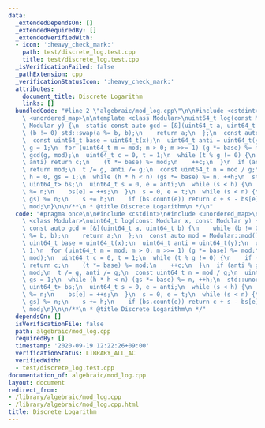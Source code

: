 ```yaml
---
data:
  _extendedDependsOn: []
  _extendedRequiredBy: []
  _extendedVerifiedWith:
  - icon: ':heavy_check_mark:'
    path: test/discrete_log.test.cpp
    title: test/discrete_log.test.cpp
  _isVerificationFailed: false
  _pathExtension: cpp
  _verificationStatusIcon: ':heavy_check_mark:'
  attributes:
    document_title: Discrete Logarithm
    links: []
  bundledCode: "#line 2 \"algebraic/mod_log.cpp\"\n\n#include <cstdint>\n#include\
    \ <unordered_map>\n\ntemplate <class Modular>\nuint64_t log(const Modular x, const\
    \ Modular y) {\n  static const auto gcd = [&](uint64_t a, uint64_t b) {\n    while\
    \ (b != 0) std::swap(a %= b, b);\n    return a;\n  };\n  const auto mod = Modular::mod();\n\
    \  const uint64_t base = uint64_t(x);\n  uint64_t anti = uint64_t(y);\n  uint64_t\
    \ g = 1;\n  for (uint64_t m = mod; m > 0; m >>= 1) (g *= base) %= mod;\n  g =\
    \ gcd(g, mod);\n  uint64_t c = 0, t = 1;\n  while (t % g != 0) {\n    if (t ==\
    \ anti) return c;\n    (t *= base) %= mod;\n    ++c;\n  }\n  if (anti % g != 0)\
    \ return mod;\n  t /= g, anti /= g;\n  const uint64_t n = mod / g;\n  uint64_t\
    \ h = 0, gs = 1;\n  while (h * h < n) (gs *= base) %= n, ++h;\n  std::unordered_map<uint64_t,\
    \ uint64_t> bs;\n  uint64_t s = 0, e = anti;\n  while (s < h) {\n    (e *= base)\
    \ %= n;\n    bs[e] = ++s;\n  }\n  s = 0, e = t;\n  while (s < n) {\n    (e *=\
    \ gs) %= n;\n    s += h;\n    if (bs.count(e)) return c + s - bs[e];\n  }\n  return\
    \ mod;\n}\n\n/**\n * @title Discrete Logarithm\n */\n"
  code: "#pragma once\n\n#include <cstdint>\n#include <unordered_map>\n\ntemplate\
    \ <class Modular>\nuint64_t log(const Modular x, const Modular y) {\n  static\
    \ const auto gcd = [&](uint64_t a, uint64_t b) {\n    while (b != 0) std::swap(a\
    \ %= b, b);\n    return a;\n  };\n  const auto mod = Modular::mod();\n  const\
    \ uint64_t base = uint64_t(x);\n  uint64_t anti = uint64_t(y);\n  uint64_t g =\
    \ 1;\n  for (uint64_t m = mod; m > 0; m >>= 1) (g *= base) %= mod;\n  g = gcd(g,\
    \ mod);\n  uint64_t c = 0, t = 1;\n  while (t % g != 0) {\n    if (t == anti)\
    \ return c;\n    (t *= base) %= mod;\n    ++c;\n  }\n  if (anti % g != 0) return\
    \ mod;\n  t /= g, anti /= g;\n  const uint64_t n = mod / g;\n  uint64_t h = 0,\
    \ gs = 1;\n  while (h * h < n) (gs *= base) %= n, ++h;\n  std::unordered_map<uint64_t,\
    \ uint64_t> bs;\n  uint64_t s = 0, e = anti;\n  while (s < h) {\n    (e *= base)\
    \ %= n;\n    bs[e] = ++s;\n  }\n  s = 0, e = t;\n  while (s < n) {\n    (e *=\
    \ gs) %= n;\n    s += h;\n    if (bs.count(e)) return c + s - bs[e];\n  }\n  return\
    \ mod;\n}\n\n/**\n * @title Discrete Logarithm\n */"
  dependsOn: []
  isVerificationFile: false
  path: algebraic/mod_log.cpp
  requiredBy: []
  timestamp: '2020-09-19 12:22:26+09:00'
  verificationStatus: LIBRARY_ALL_AC
  verifiedWith:
  - test/discrete_log.test.cpp
documentation_of: algebraic/mod_log.cpp
layout: document
redirect_from:
- /library/algebraic/mod_log.cpp
- /library/algebraic/mod_log.cpp.html
title: Discrete Logarithm
---
```

